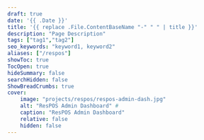 ```yaml
---
draft: true
date: '{{ .Date }}'
title: '{{ replace .File.ContentBaseName "-" " " | title }}'
description: "Page Description"
tags: ["tag1","tag2"]
seo_keywords: "keyword1, keyword2"
aliases: ["/respos"]
showToc: true
TocOpen: true
hideSummary: false
searchHidden: false
ShowBreadCrumbs: true
cover:
    image: "projects/respos/respos-admin-dash.jpg"
    alt: "ResPOS Admin Dashboard" #
    caption: "ResPOS Admin Dashboard"
    relative: false
    hidden: false
---
```


